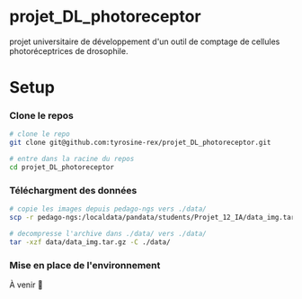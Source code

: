 # projet_DL_photoreceptor
projet universitaire de développement d'un outil de comptage de cellules photoréceptrices de drosophile.

# Setup 

### Clone le repos

```bash
# clone le repo
git clone git@github.com:tyrosine-rex/projet_DL_photoreceptor.git

# entre dans la racine du repos
cd projet_DL_photoreceptor
```

### Téléchargment des données 

```bash
# copie les images depuis pedago-ngs vers ./data/
scp -r pedago-ngs:/localdata/pandata/students/Projet_12_IA/data_img.tar.gz ./data/

# decompresse l'archive dans ./data/ vers ./data/
tar -xzf data/data_img.tar.gz -C ./data/
```

### Mise en place de l'environnement 

À venir 🤠





